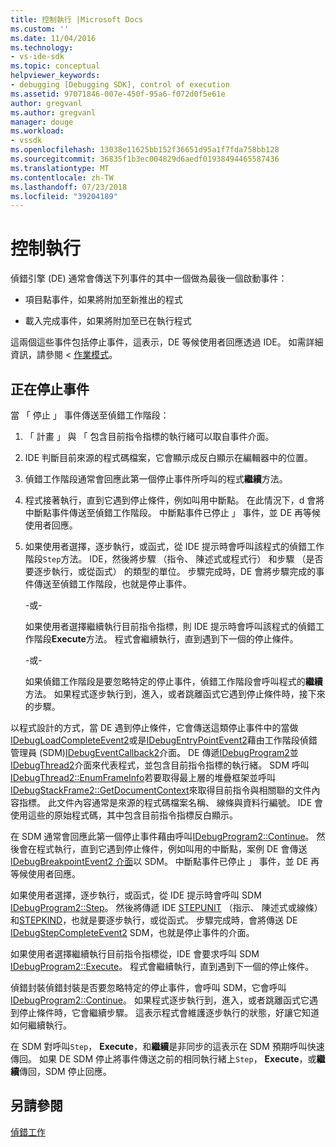 ```yaml
---
title: 控制執行 |Microsoft Docs
ms.custom: ''
ms.date: 11/04/2016
ms.technology:
- vs-ide-sdk
ms.topic: conceptual
helpviewer_keywords:
- debugging [Debugging SDK], control of execution
ms.assetid: 97071846-007e-450f-95a6-f072d0f5e61e
author: gregvanl
ms.author: gregvanl
manager: douge
ms.workload:
- vssdk
ms.openlocfilehash: 13038e11625bb152f36651d95a1f7fda758bb128
ms.sourcegitcommit: 36835f1b3ec004829d6aedf01938494465587436
ms.translationtype: MT
ms.contentlocale: zh-TW
ms.lasthandoff: 07/23/2018
ms.locfileid: "39204189"
---
```

# <a name="control-of-execution"></a>控制執行
偵錯引擎 (DE) 通常會傳送下列事件的其中一個做為最後一個啟動事件：  
  
-   項目點事件，如果將附加至新推出的程式  
  
-   載入完成事件，如果將附加至已在執行程式  
  
 這兩個這些事件包括停止事件，這表示，DE 等候使用者回應透過 IDE。 如需詳細資訊，請參閱 <<c0> [ 作業模式](../../extensibility/debugger/operational-modes.md)。  
  
## <a name="stopping-event"></a>正在停止事件  
 當 「 停止 」 事件傳送至偵錯工作階段：  
  
1.  「 計畫 」 與 「 包含目前指令指標的執行緒可以取自事件介面。  
  
2.  IDE 判斷目前來源的程式碼檔案，它會顯示成反白顯示在編輯器中的位置。  
  
3.  偵錯工作階段通常會回應此第一個停止事件所呼叫的程式**繼續**方法。  
  
4.  程式接著執行，直到它遇到停止條件，例如叫用中斷點。 在此情況下，d 會將中斷點事件傳送至偵錯工作階段。 中斷點事件已停止 」 事件，並 DE 再等候使用者回應。  
  
5.  如果使用者選擇，逐步執行，或函式，從 IDE 提示時會呼叫該程式的偵錯工作階段`Step`方法。 IDE，然後將步驟 （指令、 陳述式或程式行） 和步驟 （是否要逐步執行，或從函式） 的類型的單位。 步驟完成時，DE 會將步驟完成的事件傳送至偵錯工作階段，也就是停止事件。  
  
     -或-  
  
     如果使用者選擇繼續執行目前指令指標，則 IDE 提示時會呼叫該程式的偵錯工作階段**Execute**方法。 程式會繼續執行，直到遇到下一個的停止條件。  
  
     -或-  
  
     如果偵錯工作階段是要忽略特定的停止事件，偵錯工作階段會呼叫程式的**繼續**方法。 如果程式逐步執行到，進入，或者跳離函式它遇到停止條件時，接下來的步驟。  
  
 以程式設計的方式，當 DE 遇到停止條件，它會傳送這類停止事件中的當做[IDebugLoadCompleteEvent2](../../extensibility/debugger/reference/idebugloadcompleteevent2.md)或是[IDebugEntryPointEvent2](../../extensibility/debugger/reference/idebugentrypointevent2.md)藉由工作階段偵錯管理員 (SDM)[IDebugEventCallback2](../../extensibility/debugger/reference/idebugeventcallback2.md)介面。 DE 傳遞[IDebugProgram2](../../extensibility/debugger/reference/idebugprogram2.md)並[IDebugThread2](../../extensibility/debugger/reference/idebugthread2.md)介面來代表程式，並包含目前指令指標的執行緒。 SDM 呼叫[IDebugThread2::EnumFrameInfo](../../extensibility/debugger/reference/idebugthread2-enumframeinfo.md)若要取得最上層的堆疊框架並呼叫[IDebugStackFrame2::GetDocumentContext](../../extensibility/debugger/reference/idebugstackframe2-getdocumentcontext.md)來取得目前指令與相關聯的文件內容指標。 此文件內容通常是來源的程式碼檔案名稱、 線條與資料行編號。 IDE 會使用這些的原始程式碼，其中包含目前指令指標反白顯示。  
  
 在 SDM 通常會回應此第一個停止事件藉由呼叫[IDebugProgram2::Continue](../../extensibility/debugger/reference/idebugprogram2-continue.md)。 然後會在程式執行，直到它遇到停止條件，例如叫用的中斷點，案例 DE 會傳送[IDebugBreakpointEvent2 介面](../../extensibility/debugger/reference/idebugbreakpointevent2.md)以 SDM。 中斷點事件已停止 」 事件，並 DE 再等候使用者回應。  
  
 如果使用者選擇，逐步執行，或函式，從 IDE 提示時會呼叫 SDM [IDebugProgram2::Step](../../extensibility/debugger/reference/idebugprogram2-step.md)。 然後將傳遞 IDE [STEPUNIT](../../extensibility/debugger/reference/stepunit.md) （指示、 陳述式或線條） 和[STEPKIND](../../extensibility/debugger/reference/stepkind.md)，也就是要逐步執行，或從函式。 步驟完成時，會將傳送 DE [IDebugStepCompleteEvent2](../../extensibility/debugger/reference/idebugstepcompleteevent2.md) SDM，也就是停止事件的介面。  
  
 如果使用者選擇繼續執行目前指令指標從，IDE 會要求呼叫 SDM [IDebugProgram2::Execute](../../extensibility/debugger/reference/idebugprogram2-execute.md)。 程式會繼續執行，直到遇到下一個的停止條件。  
  
 偵錯封裝偵錯封裝是否要忽略特定的停止事件，會呼叫 SDM，它會呼叫[IDebugProgram2::Continue](../../extensibility/debugger/reference/idebugprogram2-continue.md)。 如果程式逐步執行到，進入，或者跳離函式它遇到停止條件時，它會繼續步驟。 這表示程式會維護逐步執行的狀態，好讓它知道如何繼續執行。  
  
 在 SDM 對呼叫`Step`， **Execute**，和**繼續**是非同步的這表示在 SDM 預期呼叫快速傳回。 如果 DE SDM 停止將事件傳送之前的相同執行緒上`Step`， **Execute**，或**繼續**傳回，SDM 停止回應。  
  
## <a name="see-also"></a>另請參閱  
 [偵錯工作](../../extensibility/debugger/debugging-tasks.md)